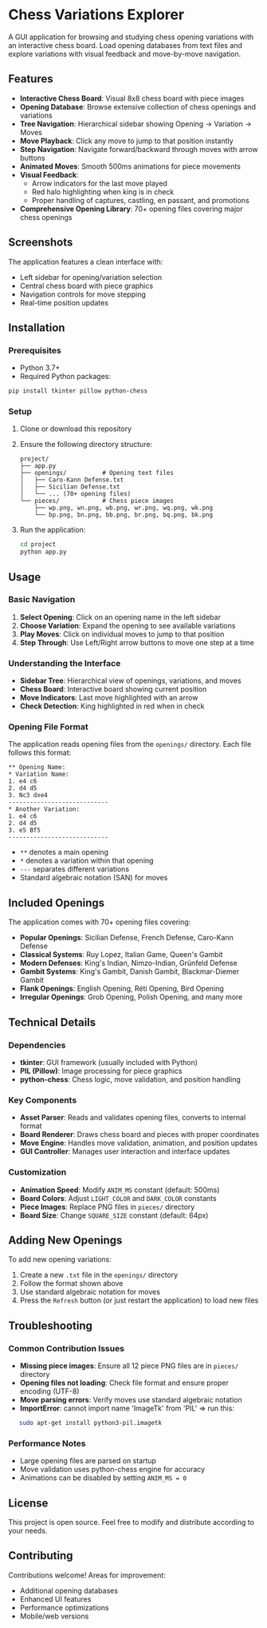 # Chess Variations Explorer

A GUI application for browsing and studying chess opening variations with an interactive chess board. Load opening databases from text files and explore variations with visual feedback and move-by-move navigation.

## Features

- **Interactive Chess Board**: Visual 8x8 chess board with piece images
- **Opening Database**: Browse extensive collection of chess openings and variations
- **Tree Navigation**: Hierarchical sidebar showing Opening → Variation → Moves
- **Move Playback**: Click any move to jump to that position instantly
- **Step Navigation**: Navigate forward/backward through moves with arrow buttons
- **Animated Moves**: Smooth 500ms animations for piece movements
- **Visual Feedback**: 
  - Arrow indicators for the last move played
  - Red halo highlighting when king is in check
  - Proper handling of captures, castling, en passant, and promotions
- **Comprehensive Opening Library**: 70+ opening files covering major chess openings

## Screenshots

The application features a clean interface with:
- Left sidebar for opening/variation selection
- Central chess board with piece graphics
- Navigation controls for move stepping
- Real-time position updates

## Installation

### Prerequisites

- Python 3.7+
- Required Python packages:

```bash
pip install tkinter pillow python-chess
```

### Setup

1. Clone or download this repository
2. Ensure the following directory structure:
   ```
   project/
   ├── app.py
   ├── openings/          # Opening text files
   │   ├── Caro-Kann Defense.txt
   │   ├── Sicilian Defense.txt
   │   └── ... (70+ opening files)
   └── pieces/            # Chess piece images
       ├── wp.png, wn.png, wb.png, wr.png, wq.png, wk.png
       └── bp.png, bn.png, bb.png, br.png, bq.png, bk.png
   ```

3. Run the application:
   ```bash
   cd project
   python app.py
   ```

## Usage

### Basic Navigation

1. **Select Opening**: Click on an opening name in the left sidebar
2. **Choose Variation**: Expand the opening to see available variations
3. **Play Moves**: Click on individual moves to jump to that position
4. **Step Through**: Use Left/Right arrow buttons to move one step at a time

### Understanding the Interface

- **Sidebar Tree**: Hierarchical view of openings, variations, and moves
- **Chess Board**: Interactive board showing current position
- **Move Indicators**: Last move highlighted with an arrow
- **Check Detection**: King highlighted in red when in check

### Opening File Format

The application reads opening files from the `openings/` directory. Each file follows this format:

```
** Opening Name:
* Variation Name:
1. e4 c6
2. d4 d5
3. Nc3 dxe4
----------------------------
* Another Variation:
1. e4 c6
2. d4 d5
3. e5 Bf5
----------------------------
```

- `**` denotes a main opening
- `*` denotes a variation within that opening  
- `---` separates different variations
- Standard algebraic notation (SAN) for moves

## Included Openings

The application comes with 70+ opening files covering:

- **Popular Openings**: Sicilian Defense, French Defense, Caro-Kann Defense
- **Classical Systems**: Ruy Lopez, Italian Game, Queen's Gambit
- **Modern Defenses**: King's Indian, Nimzo-Indian, Grünfeld Defense
- **Gambit Systems**: King's Gambit, Danish Gambit, Blackmar-Diemer Gambit
- **Flank Openings**: English Opening, Réti Opening, Bird Opening
- **Irregular Openings**: Grob Opening, Polish Opening, and many more

## Technical Details

### Dependencies

- **tkinter**: GUI framework (usually included with Python)
- **PIL (Pillow)**: Image processing for piece graphics
- **python-chess**: Chess logic, move validation, and position handling

### Key Components

- **Asset Parser**: Reads and validates opening files, converts to internal format
- **Board Renderer**: Draws chess board and pieces with proper coordinates
- **Move Engine**: Handles move validation, animation, and position updates
- **GUI Controller**: Manages user interaction and interface updates

### Customization

- **Animation Speed**: Modify `ANIM_MS` constant (default: 500ms)
- **Board Colors**: Adjust `LIGHT_COLOR` and `DARK_COLOR` constants
- **Piece Images**: Replace PNG files in `pieces/` directory
- **Board Size**: Change `SQUARE_SIZE` constant (default: 64px)

## Adding New Openings

To add new opening variations:

1. Create a new `.txt` file in the `openings/` directory
2. Follow the format shown above
3. Use standard algebraic notation for moves
4. Press the `Refresh` button (or just restart the application) to load new files

## Troubleshooting

### Common Contribution Issues

- **Missing piece images**: Ensure all 12 piece PNG files are in `pieces/` directory
- **Opening files not loading**: Check file format and ensure proper encoding (UTF-8)
- **Move parsing errors**: Verify moves use standard algebraic notation
- **ImportError**: cannot import name 'ImageTk' from 'PIL' => run this:

```bash
   sudo apt-get install python3-pil.imagetk
   ```


### Performance Notes

- Large opening files are parsed on startup
- Move validation uses python-chess engine for accuracy
- Animations can be disabled by setting `ANIM_MS = 0`

## License

This project is open source. Feel free to modify and distribute according to your needs.

## Contributing

Contributions welcome! Areas for improvement:
- Additional opening databases
- Enhanced UI features
- Performance optimizations
- Mobile/web versions